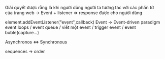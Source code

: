 Giải quyết được rằng là khi người dùng người ta tương tác với các phần tử của trang web
-> Event + listener => response được cho người dùng

element.addEventListener("event",callback)
Event -> Event-driven paradigm
event loops / event queue / viết một event / trigger event / event buble(capture...)

Asynchronos <=> Synchronous

sequences -> order 